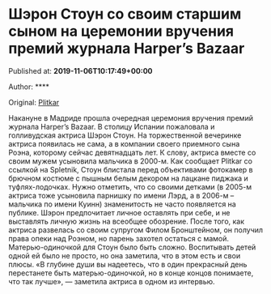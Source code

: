 
# Шэрон Стоун со своим старшим сыном на церемонии вручения премий журнала Harper’s Bazaar

Published at: **2019-11-06T10:17:49+00:00**

Author: ****

Original: [Plitkar](https://plitkar.com.ua/shjeron-stoun-so-svoim-starshim-synom-na-ceremonii-vruchenija-premij-zhurnala-harper-s-bazaar/)

Накануне в Мадриде прошла очередная церемония вручения премий журнала Harper’s Bazaar. В столицу Испании пожаловала и голливудская актриса Шэрон Стоун. На торжественной вечеринке актриса появилась не сама, а в компании своего приемного сына Роэна, которому сейчас девятнадцать лет. К слову, актриса вместе со своим мужем усыновила мальчика в 2000-м.
Как сообщает Plitkar со ссылкой на Spletnik, Стоун блистала перед объективами фотокамер в брючном костюме с пышным белым декором на лацкане пиджака и туфлях-лодочках. Нужно отметить, что со своими детками (в 2005-м актриса тоже усыновила парнишку по имени Лэрд, а в 2006-м – мальчика по имени Куинн) знаменитость не часто появляется на публике.
Шэрон предпочитает личное оставлять при себе, и не выставлять личную жизнь на всеобщее обозрение. После того, как актриса развелась со своим супругом Филом Бронштейном, он получил права опеки над Роэном, но парень захотел остаться с мамой.
Матерью-одиночкой для Стоун было быть сложно. Воспитывать детей одной ей было не просто, но она заметила, что в этом есть и свои плюсы. «В глубине души вы надеетесь, что в один прекрасный день перестанете быть матерью-одиночкой, но в конце концов понимаете, что так лучше», — заметила актриса в одном из интервью.  
